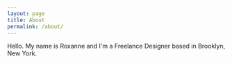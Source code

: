 ```yaml
---
layout: page
title: About
permalink: /about/
---
```


Hello. My name is Roxanne and I'm a Freelance Designer based in Brooklyn, New York. 
